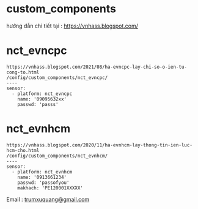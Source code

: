 # custom_components
hướng dẫn chi tiết tại :
https://vnhass.blogspot.com/

# nct_evncpc
```
https://vnhass.blogspot.com/2021/08/ha-evncpc-lay-chi-so-o-ien-tu-cong-to.html
/config/custom_components/nct_evncpc/
----
sensor:
  - platform: nct_evncpc
    name: '09095632xx'
    passwd: 'passs'

```

# nct_evnhcm
```
https://vnhass.blogspot.com/2020/11/ha-evnhcm-lay-thong-tin-ien-luc-hcm-cho.html
/config/custom_components/nct_evnhcm/
----
sensor:
  - platform: nct_evnhcm
    name: '0913661234'
    passwd: 'passofyou'
    makhach: 'PE120001XXXXX'

```
Email : trumxuquang@gmail.com

